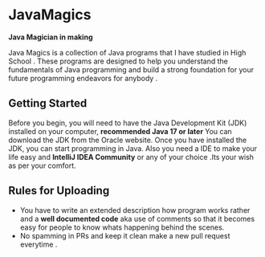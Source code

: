 # JavaMagics 
 <strong> Java Magician in making </strong>
 
Java Magics is a collection of Java programs that I have studied in High School . These programs are designed to help you understand the fundamentals of Java programming and build a strong foundation for your future programming endeavors for anybody . 

## Getting Started

Before you begin, you will need to have the Java Development Kit (JDK) installed on your computer, **recommended Java 17 or later** You can download the JDK from the Oracle website. Once you have installed the JDK, you can start programming in Java.
Also you need a IDE to make your life easy and **IntelliJ IDEA Community** or any of your choice .Its your wish as per your comfort. 


## Rules for Uploading 
- You have to write an extended description how program works rather and a **well documented code** aka use of comments so that it becomes easy for people to know whats happening behind the scenes.
- No spamming in PRs and keep it clean make a new pull request everytime . 
  

 
